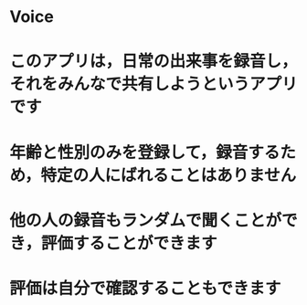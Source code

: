 # Voice
# このアプリは，日常の出来事を録音し，それをみんなで共有しようというアプリです
# 年齢と性別のみを登録して，録音するため，特定の人にばれることはありません
# 他の人の録音もランダムで聞くことができ，評価することができます
# 評価は自分で確認することもできます
